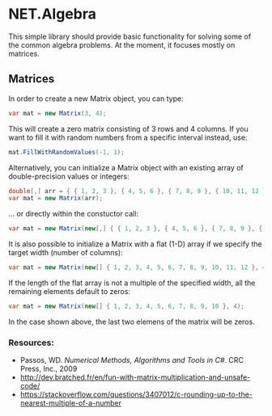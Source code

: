 # NET.Algebra

This simple library should provide basic functionality for solving some of the common algebra problems. At the moment, it focuses mostly on matrices.

## Matrices
In order to create a new Matrix object, you can type:

```c#
var mat = new Matrix(3, 4);
```
This will create a zero matrix consisting of 3 rows and 4 columns. If you want to fill it with random numbers from a specific interval instead, use:
```c#
mat.FillWithRandomValues(-1, 1);
```
Alternatively, you can initialize a Matrix object with an existing array of double-precision values or integers:
```c#
double[,] arr = { { 1, 2, 3 }, { 4, 5, 6 }, { 7, 8, 9 }, { 10, 11, 12 } };
var mat = new Matrix(arr);
```
... or directly within the constuctor call:
```c#
var mat = new Matrix(new[,] { { 1, 2, 3 }, { 4, 5, 6 }, { 7, 8, 9 }, { 10, 11, 12 } });
```
It is also possible to initialize a Matrix with a flat (1-D) array if we specify the target width (number of columns):
```c#
var mat = new Matrix(new[] { 1, 2, 3, 4, 5, 6, 7, 8, 9, 10, 11, 12 }, 4);
```
If the length of the flat array is not a multiple of the specified width, all the remaining elements default to zeros:
```c#
var mat = new Matrix(new[] { 1, 2, 3, 4, 5, 6, 7, 8, 9, 10 }, 4);
```
In the case shown above, the last two elemens of the matrix will be zeros.

### Resources:  
* Passos, WD. *Numerical Methods, Algorithms and Tools in C#*. CRC Press, Inc., 2009  
* http://dev.bratched.fr/en/fun-with-matrix-multiplication-and-unsafe-code/  
* https://stackoverflow.com/questions/3407012/c-rounding-up-to-the-nearest-multiple-of-a-number
